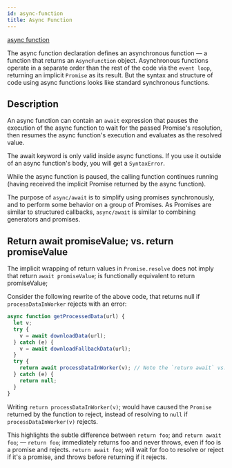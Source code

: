 ```yaml
---
id: async-function
title: Async Function
---
```


[async function](https://developer.mozilla.org/en-US/docs/Web/JavaScript/Reference/Statements/async_function)

The async function declaration defines an asynchronous function — a function that returns an `AsyncFunction` object. Asynchronous functions operate in a separate order than the rest of the code via the `event loop`, returning an implicit `Promise` as its result. But the syntax and structure of code using async functions looks like standard synchronous functions.

## Description

An async function can contain an `await` expression that pauses the execution of the async function to wait for the passed Promise's resolution, then resumes the async function's execution and evaluates as the resolved value.

The await keyword is only valid inside async functions. If you use it outside of an async function's body, you will get a `SyntaxError`.

While the async function is paused, the calling function continues running (having received the implicit Promise returned by the async function).

The purpose of `async/await` is to simplify using promises synchronously, and to perform some behavior on a group of Promises. As Promises are similar to structured callbacks, `async/await` is similar to combining generators and promises.

## Return await promiseValue; vs. return promiseValue

The implicit wrapping of return values in `Promise.resolve` does not imply that return `await promiseValue`; is functionally equivalent to return promiseValue;

Consider the following rewrite of the above code, that returns null if `processDataInWorker` rejects with an error:

```javascript
async function getProcessedData(url) {
  let v;
  try {
    v = await downloadData(url);
  } catch (e) {
    v = await downloadFallbackData(url);
  }
  try {
    return await processDataInWorker(v); // Note the `return await` vs. just `return`
  } catch (e) {
    return null;
  }
}
```

Writing `return processDataInWorker(v)`; would have caused the `Promise` returned by the function to reject, instead of resolving to `null` if `processDataInWorker(v)` rejects.

This highlights the subtle difference between `return foo`; and `return await foo`; — `return foo`; immediately returns foo and never throws, even if foo is a promise and rejects. `return await foo`; will wait for foo to resolve or reject if it's a promise, and throws before returning if it rejects.
